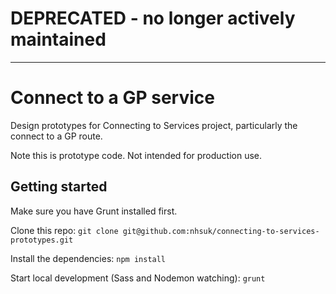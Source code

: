 # DEPRECATED - no longer actively maintained

---

# Connect to a GP service
Design prototypes for Connecting to Services project, particularly the connect to a GP route.

Note this is prototype code. Not intended for production use.

## Getting started
Make sure you have Grunt installed first.

Clone this repo:
`git clone git@github.com:nhsuk/connecting-to-services-prototypes.git`

Install the dependencies:
`npm install`

Start local development (Sass and Nodemon watching):
`grunt`
